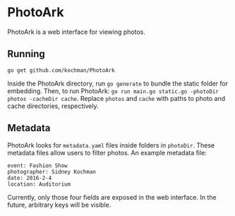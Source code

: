 # PhotoArk

PhotoArk is a web interface for viewing photos.

## Running

`go get github.com/kochman/PhotoArk`

Inside the PhotoArk directory, run `go generate` to bundle the static folder for embedding. Then, to run PhotoArk: `go run main.go static.go -photoDir photos -cacheDir cache`. Replace `photos` and `cache` with paths to photo and cache directories, respectively.

## Metadata

PhotoArk looks for `metadata.yaml` files inside folders in `photoDir`. These metadata files allow users to filter photos. An example metadata file:

```
event: Fashion Show
photographer: Sidney Kochman
date: 2016-2-4
location: Auditorium
```

Currently, only those four fields are exposed in the web interface. In the future, arbitrary keys will be visible.
